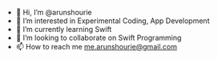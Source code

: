 - 👋 Hi, I’m @arunshourie
- 👀 I’m interested in Experimental Coding, App Development
- 🌱 I’m currently learning Swift
- 💞️ I’m looking to collaborate on Swift Programming
- 📫 How to reach me me.arunshourie@gmail.com

<!---
arunshourie/arunshourie is a ✨ special ✨ repository because its `README.md` (this file) appears on your GitHub profile.
You can click the Preview link to take a look at your changes.
--->
